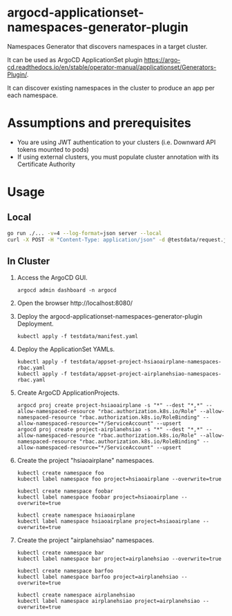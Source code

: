 # argocd-applicationset-namespaces-generator-plugin

Namespaces Generator that discovers namespaces in a target cluster.

It can be used as ArgoCD ApplicationSet plugin https://argo-cd.readthedocs.io/en/stable/operator-manual/applicationset/Generators-Plugin/.

It can discover existing namespaces in the cluster to produce an app per each namespace.

# Assumptions and prerequisites

- You are using JWT authentication to your clusters (i.e. Downward API tokens mounted to pods)
- If using external clusters, you must populate cluster annotation with its Certificate Authority

# Usage

## Local

```bash
go run ./... -v=4 --log-format=json server --local
curl -X POST -H "Content-Type: application/json" -d @testdata/request.json http://localhost:8080/api/v1/getparams.execute
```

## In Cluster

1. Access the ArgoCD GUI.

   ```console
   argocd admin dashboard -n argocd
   ```

2. Open the browser http://localhost:8080/

3. Deploy the argocd-applicationset-namespaces-generator-plugin Deployment.

   ```console
   kubectl apply -f testdata/manifest.yaml
   ```

4. Deploy the ApplicationSet YAMLs.

   ```console
   kubectl apply -f testdata/appset-project-hsiaoairplane-namespaces-rbac.yaml
   kubectl apply -f testdata/appset-project-airplanehsiao-namespaces-rbac.yaml
   ```

5. Create ArgoCD ApplicationProjects.

   ```console
   argocd proj create project-hsiaoairplane -s "*" --dest "*,*" --allow-namespaced-resource "rbac.authorization.k8s.io/Role" --allow-namespaced-resource "rbac.authorization.k8s.io/RoleBinding" --allow-namespaced-resource="*/ServiceAccount" --upsert
   argocd proj create project-airplanehsiao -s "*" --dest "*,*" --allow-namespaced-resource "rbac.authorization.k8s.io/Role" --allow-namespaced-resource "rbac.authorization.k8s.io/RoleBinding" --allow-namespaced-resource="*/ServiceAccount" --upsert
   ```

6. Create the project "hsiaoairplane" namespaces.

   ```console
   kubectl create namespace foo
   kubectl label namespace foo project=hsiaoairplane --overwrite=true

   kubectl create namespace foobar
   kubectl label namespace foobar project=hsiaoairplane --overwrite=true

   kubectl create namespace hsiaoairplane
   kubectl label namespace hsiaoairplane project=hsiaoairplane --overwrite=true
   ```

7. Create the project "airplanehsiao" namespaces.

   ```console
   kubectl create namespace bar
   kubectl label namespace bar project=airplanehsiao --overwrite=true

   kubectl create namespace barfoo
   kubectl label namespace barfoo project=airplanehsiao --overwrite=true

   kubectl create namespace airplanehsiao
   kubectl label namespace airplanehsiao project=airplanehsiao --overwrite=true
   ``` 
